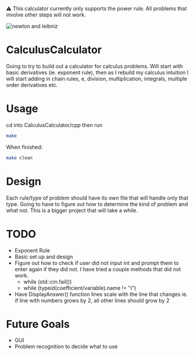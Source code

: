 :warning: This calculator currently only supports the power rule. All problems that involve other steps will not work.

![newton and leibniz](https://d3idks24kkd2lv.cloudfront.net/wp-content/uploads/2016/12/who-invented-calculus_FeaturedThumb.jpg)

# CalculusCalculator
Going to try to build out a calculator for calculus problems. 
Will start with basic derivatives (ie. exponent rule), then as I
rebuild my calculus intuition I will start adding in chain rules,
e, division, multiplication, integrals, multiple order derivatives 
etc.

# Usage
cd into CalculusCalculator/cpp then run
```bash
make
```
When finished:
```bash
make clean
```

# Design
Each rule/type of problem should have its own file that will 
handle only that type. Going to have to figure out how to determine
the kind of problem and what not. This is a bigger project that will 
take a while. 

# TODO
* Exponent Rule
* Basic set up and design
* Figure out how to check if user did not input int and prompt them
to enter again if they did not. I have tried a couple methods that 
did not work.
  * while (std::cin.fail())
  * while (typeid(coefficient/variable).name != "i")
* Have DisplayAnswer() function lines scale with the line that changes
ie. if line with numbers grows by 2, all other lines should grow by 2

# Future Goals
* GUI
* Problem recognition to decide what to use
